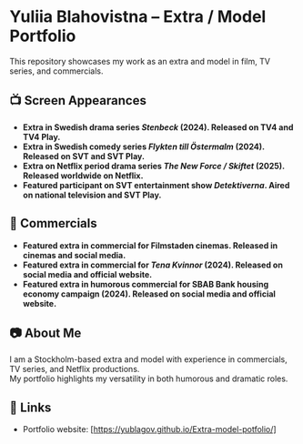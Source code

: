 # Yuliia Blahovistna – Extra / Model Portfolio

This repository showcases my work as an extra and model in film, TV series, and commercials.

## 📺 Screen Appearances
- **Extra in Swedish drama series *Stenbeck* (2024). Released on TV4 and TV4 Play.**
- **Extra in Swedish comedy series *Flykten till Östermalm* (2024). Released on SVT and SVT Play.**
- **Extra on Netflix period drama series *The New Force / Skiftet* (2025). Released worldwide on Netflix.**
- **Featured participant on SVT entertainment show *Detektiverna*. Aired on national television and SVT Play.**

## 📢 Commercials
- **Featured extra in commercial for Filmstaden cinemas. Released in cinemas and social media.**
- **Featured extra in commercial for *Tena Kvinnor* (2024). Released on social media and official website.**
- **Featured extra in humorous commercial for SBAB Bank housing economy campaign (2024). Released on social media and official website.**

## 📷 About Me
I am a Stockholm-based extra and model with experience in commercials, TV series, and Netflix productions.  
My portfolio highlights my versatility in both humorous and dramatic roles.  

## 🔗 Links
- Portfolio website: [https://yublagov.github.io/Extra-model-potfolio/]

